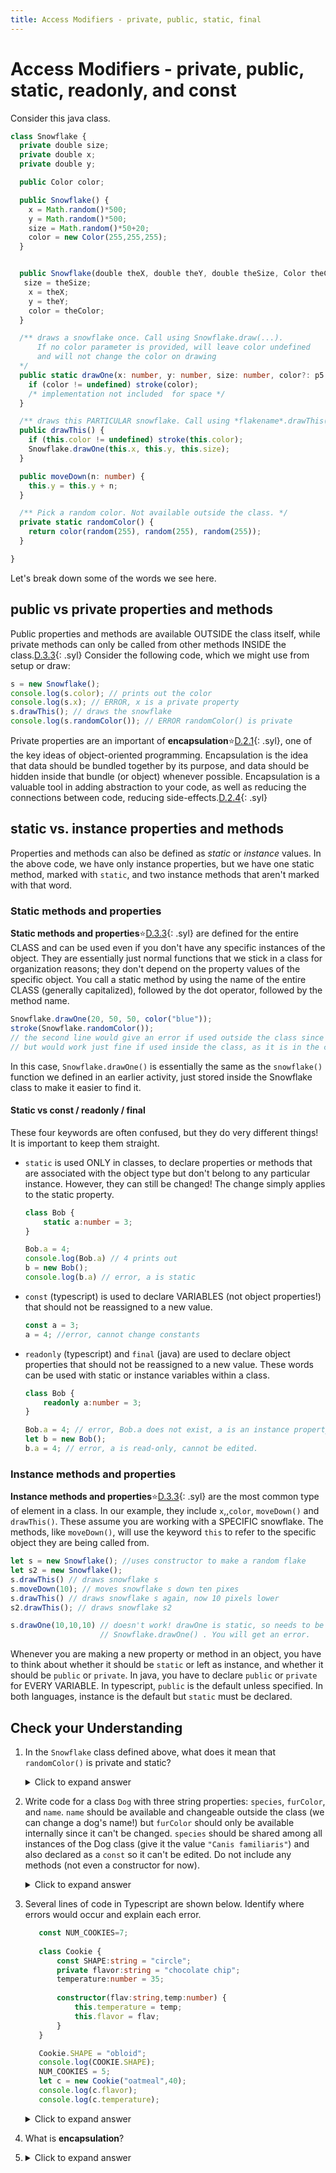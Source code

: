 ```yaml
---
title: Access Modifiers - private, public, static, final
---
```

# Access Modifiers - private, public, static, readonly, and const

Consider this java class. 

```ts
class Snowflake {
  private double size;
  private double x;
  private double y;

  public Color color;

  public Snowflake() {
    x = Math.random()*500;
    y = Math.random()*500;
    size = Math.random()*50+20;
    color = new Color(255,255,255);
  }


  public Snowflake(double theX, double theY, double theSize, Color theColor)
   size = theSize;
    x = theX;
    y = theY;
    color = theColor;
  }

  /** draws a snowflake once. Call using Snowflake.draw(...).
      If no color parameter is provided, will leave color undefined
      and will not change the color on drawing
  */
  public static drawOne(x: number, y: number, size: number, color?: p5.Color) {
    if (color != undefined) stroke(color);
    /* implementation not included  for space */
  }

  /** draws this PARTICULAR snowflake. Call using *flakename*.drawThis() */
  public drawThis() {
    if (this.color != undefined) stroke(this.color);
    Snowflake.drawOne(this.x, this.y, this.size);
  }

  public moveDown(n: number) {
    this.y = this.y + n;
  }

  /** Pick a random color. Not available outside the class. */
  private static randomColor() {
    return color(random(255), random(255), random(255));
  }

}
```

Let's break down some of the words we see here.

## public vs private properties and methods

Public properties and methods are available OUTSIDE the class itself, while private methods can only be called from other methods INSIDE the class.[D.3.3](../unit0/syllabus.md#D33){: .syl} Consider the following code, which we might use from setup or draw:

```ts
s = new Snowflake();
console.log(s.color); // prints out the color
console.log(s.x); // ERROR, x is a private property
s.drawThis(); // draws the snowflake
console.log(s.randomColor()); // ERROR randomColor() is private
```

Private properties are an important of **encapsulation**:star:[D.2.1](../unit0/syllabus.md#D21){: .syl}, one of the key ideas of object-oriented programming. Encapsulation is the idea that data should be bundled together by its purpose, and data should be hidden inside that bundle (or object) whenever possible. Encapsulation is a valuable tool in adding abstraction to your code, as well as reducing the connections between code, reducing side-effects.[D.2.4](../unit0/syllabus.md#D24){: .syl}

## static vs. instance properties and methods

Properties and methods can also be defined as *static* or *instance* values. In the above code, we have only instance properties, but we have one static method, marked with `static`, and two instance methods that aren't marked with that word.

### Static methods and properties

**Static methods and properties**:star:[D.3.3](../unit0/syllabus.md#D33){: .syl} are defined for the entire CLASS and can be used even if you don't have any specific instances of the object. They are essentially just normal functions that we stick in a class for organization reasons; they don't depend on the property values of the specific object. You call a static method by using the name of the entire CLASS (generally capitalized), followed by the dot operator, followed by the method name.

```ts
Snowflake.drawOne(20, 50, 50, color("blue"));
stroke(Snowflake.randomColor()); 
// the second line would give an error if used outside the class since randomColor() is private
// but would work just fine if used inside the class, as it is in the constructor.
```

In this case, `Snowflake.drawOne()` is essentially the same as the `snowflake()` function we defined in an earlier activity, just stored inside the Snowflake class to make it easier to find it.

#### Static vs const / readonly / final

These four keywords are often confused, but they do very different things! It is important to keep them straight.

* `static` is used ONLY in classes, to declare properties or methods that are associated with the object type but don't belong to any particular instance. However, they can still be changed! The change simply applies to the static property.

  ```ts 
  class Bob {
      static a:number = 3;
  }

  Bob.a = 4;
  console.log(Bob.a) // 4 prints out
  b = new Bob();
  console.log(b.a) // error, a is static
  ```

* `const` (typescript) is used to declare VARIABLES (not object properties!) that should not be reassigned to a new value. 

  ```ts
  const a = 3;
  a = 4; //error, cannot change constants
  ```

* `readonly` (typescript) and `final` (java) are used to declare object properties that should not be reassigned to a new value. These words can be used with static or instance variables within a class.

  ```ts
  class Bob {
      readonly a:number = 3;
  }

  Bob.a = 4; // error, Bob.a does not exist, a is an instance property
  let b = new Bob();
  b.a = 4; // error, a is read-only, cannot be edited.
  ```

### Instance methods and properties

**Instance methods and properties**:star:[D.3.3](../unit0/syllabus.md#D33){: .syl} are the most common type of element in a class. In our example, they include `x`,,`color`, `moveDown()` and `drawThis()`. These assume you are working with a SPECIFIC snowflake. The methods, like `moveDown()`, will use the keyword `this` to refer to the specific object they are being called from.

```ts
let s = new Snowflake(); //uses constructor to make a random flake
let s2 = new Snowflake();
s.drawThis() // draws snowflake s
s.moveDown(10); // moves snowflake s down ten pixes
s.drawThis() // draws snowflake s again, now 10 pixels lower
s2.drawThis(); // draws snowflake s2

s.drawOne(10,10,10) // doesn't work! drawOne is static, so needs to be called like
                    // Snowflake.drawOne() . You will get an error.
```

Whenever you are making a new property or method in an object, you have to think about whether it should be `static` or left as instance, and whether it should be `public` or `private`. In java, you have to declare `public` or `private` for EVERY VARIABLE. In typescript, `public` is the default unless specified. In both languages, instance is the default but `static` must be declared.


## Check your Understanding

1. In the `Snowflake` class defined above, what does it mean that `randomColor()` is private and static?
   
   <details markdown="1"><summary>Click to expand answer</summary>
   Since it is private, you can only call the function within the class.   
   Since it is static, you call it from the class name, like Snowflake.randomColor()
   </details>

2. Write code for a class `Dog` with three string properties: `species`, `furColor`, and `name`. `name` should be available and changeable outside the class (we can change a dog's name!) but `furColor` should only be available internally since it can't be changed. `species` should be shared among all instances of the Dog class (give it the value `"Canis familiaris"`) and also declared as a `const` so it can't be edited. Do not include any methods (not even a constructor for now).
   
   <details markdown="1"><summary>Click to expand answer</summary>
   ```ts
   class Dog {
       private static const species = "Canis familiaris";
       public name:string;
       private furColor:string;
   }
   ```
   </details>

3. Several lines of code in Typescript are shown below. Identify where errors would occur and explain each error.

   ```ts
      const NUM_COOKIES=7;
      
      class Cookie {
          const SHAPE:string = "circle";
          private flavor:string = "chocolate chip";
          temperature:number = 35;
          
          constructor(flav:string,temp:number) {
              this.temperature = temp;
              this.flavor = flav;
          }
      }

      Cookie.SHAPE = "obloid";
      console.log(COOKIE.SHAPE);
      NUM_COOKIES = 5;
      let c = new Cookie("oatmeal",40);
      console.log(c.flavor);
      console.log(c.temperature);
   ```

   <details markdown="1"><summary>Click to expand answer</summary>
   ```ts
      const NUM_COOKIES=7;
      
      class Cookie {
          const SHAPE:string = "circle";
          // ERROR. cannot use `const` in an object, need `readonly` or `static` depending
          private flavor:string = "chocolate chip";
          temperature:number = 35;
          
          constructor(flav:string,temp:string) {
              this.temperature = temp;
              // ERROR. type mismatch. temp is a string, this.temperature is a number.
              this.flavor = flav;
          }
      }

      Cookie.SHAPE = "obloid";
      // ERROR. SHAPE does not exist on Cookie unless you add the static keyword.
      NUM_COOKIES = 5;
      // ERROR. cannot edit the value of constants.
      let c = new Cookie("oatmeal",40);
      console.log(c.flavor);
      // ERROR. flavor is a private property and cannot be accessed outside the class.
      console.log(c.temperature);
   ```
   </details>
      
4. What is **encapsulation**?
5. 
   <details markdown="1"><summary>Click to expand answer</summary>
   The idea of grouping data together by its purpose, and hiding the data from outside access whenever possible.
   </details>



